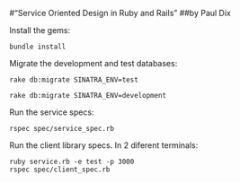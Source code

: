 #“Service Oriented Design in Ruby and Rails”
##by Paul Dix

Install the gems:

`bundle install`

Migrate the development and test databases:

`rake db:migrate SINATRA_ENV=test`

`rake db:migrate SINATRA_ENV=development`

Run the service specs:

`rspec spec/service_spec.rb`

Run the client library specs. In 2 diferent terminals:

```
ruby service.rb -e test -p 3000
rspec spec/client_spec.rb
```
